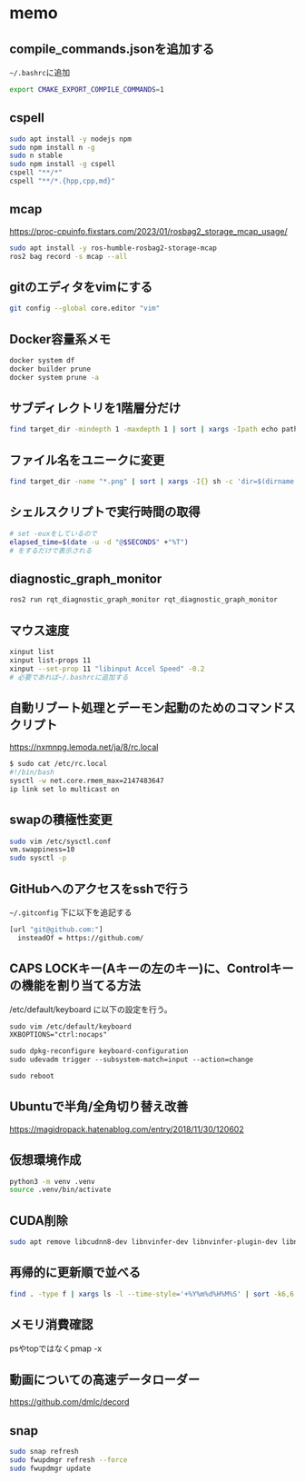 # memo

## compile_commands.jsonを追加する

`~/.bashrc`に追加

```bash
export CMAKE_EXPORT_COMPILE_COMMANDS=1
```

## cspell

```bash
sudo apt install -y nodejs npm
sudo npm install n -g
sudo n stable
sudo npm install -g cspell
cspell "**/*"
cspell "**/*.{hpp,cpp,md}"
```

## mcap

<https://proc-cpuinfo.fixstars.com/2023/01/rosbag2_storage_mcap_usage/>

```bash
sudo apt install -y ros-humble-rosbag2-storage-mcap
ros2 bag record -s mcap --all
```

## gitのエディタをvimにする

```bash
git config --global core.editor "vim"
```

## Docker容量系メモ

```bash
docker system df
docker builder prune
docker system prune -a
```

## サブディレクトリを1階層分だけ

```bash
find target_dir -mindepth 1 -maxdepth 1 | sort | xargs -Ipath echo path
```

## ファイル名をユニークに変更

```bash
find target_dir -name "*.png" | sort | xargs -I{} sh -c 'dir=$(dirname "{}"); prefix=$(basename "$dir"); orig=$(basename "{}"); echo "${dir}/${prefix}_${orig}"'
```

## シェルスクリプトで実行時間の取得

```bash
# set -euxをしているので
elapsed_time=$(date -u -d "@$SECONDS" +"%T")
# をするだけで表示される
```

## diagnostic_graph_monitor

```bash
ros2 run rqt_diagnostic_graph_monitor rqt_diagnostic_graph_monitor
```

## マウス速度

```bash
xinput list
xinput list-props 11
xinput --set-prop 11 "libinput Accel Speed" -0.2
# 必要であれば~/.bashrcに追加する
```

## 自動リブート処理とデーモン起動のためのコマンドスクリプト

<https://nxmnpg.lemoda.net/ja/8/rc.local>

```bash
$ sudo cat /etc/rc.local
#!/bin/bash
sysctl -w net.core.rmem_max=2147483647
ip link set lo multicast on
```

## swapの積極性変更

```bash
sudo vim /etc/sysctl.conf
vm.swappiness=10
sudo sysctl -p
```

## GitHubへのアクセスをsshで行う

`~/.gitconfig` 下に以下を追記する

```bash
[url "git@github.com:"]
  insteadOf = https://github.com/
```

## CAPS LOCKキー(Aキーの左のキー)に、Controlキーの機能を割り当てる方法

/etc/default/keyboard に以下の設定を行う。

```txt
sudo vim /etc/default/keyboard
XKBOPTIONS="ctrl:nocaps"

sudo dpkg-reconfigure keyboard-configuration
sudo udevadm trigger --subsystem-match=input --action=change

sudo reboot
```

## Ubuntuで半角/全角切り替え改善

<https://magidropack.hatenablog.com/entry/2018/11/30/120602>

## 仮想環境作成

```bash
python3 -m venv .venv
source .venv/bin/activate
```

## CUDA削除

```bash
sudo apt remove libcudnn8-dev libnvinfer-dev libnvinfer-plugin-dev libnvonnxparsers-dev libnvparsers-dev *cuda*
```

## 再帰的に更新順で並べる

```bash
find . -type f | xargs ls -l --time-style='+%Y%m%d%H%M%S' | sort -k6,6
```

## メモリ消費確認

psやtopではなくpmap -x

## 動画についての高速データローダー

<https://github.com/dmlc/decord>

## snap

```bash
sudo snap refresh
sudo fwupdmgr refresh --force
sudo fwupdmgr update
```
